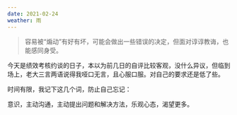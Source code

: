 ```yaml
---
date: 2021-02-24
weather: 雨
---
```


> 容易被“煽动”有好有坏，可能会做出一些错误的决定，但面对谆谆教诲，也能感同身受。  

今天是绩效考核约谈的日子，本以为前几日的自评比较客观，没什么异议，但临到场上，老大三言两语说得我哑口无言，且心服口服。对自己的要求还是低了些。

时间有限，我记下这几个词，防止自己忘记：

意识，主动沟通，主动提出问题和解决方法，乐观心态，渴望更多。
